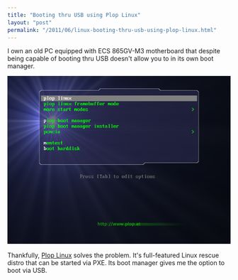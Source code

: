 ```yaml
---
title: "Booting thru USB using Plop Linux"
layout: "post"
permalink: "/2011/06/linux-booting-thru-usb-using-plop-linux.html"
---
```


I own an old PC equipped with ECS 865GV-M3 motherboard that despite being capable of booting thru USB doesn't allow you to in its own boot manager.

![Plop Linux Boot Screen](/images/ploplinux.png)

Thankfully, [Plop Linux](http://www.plop.at/en/ploplinux.html#intro) solves the problem. It's full-featured Linux rescue distro that can be started via PXE. Its boot manager gives me the option to boot via USB. 